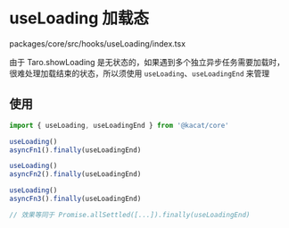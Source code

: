 # useLoading 加载态

packages/core/src/hooks/useLoading/index.tsx

由于 Taro.showLoading 是无状态的，如果遇到多个独立异步任务需要加载时，很难处理加载结束的状态，所以须使用 `useLoading`、`useLoadingEnd` 来管理

## 使用
```ts
import { useLoading, useLoadingEnd } from '@kacat/core'

useLoading()
asyncFn1().finally(useLoadingEnd)

useLoading()
asyncFn2().finally(useLoadingEnd)

useLoading()
asyncFn3().finally(useLoadingEnd)

// 效果等同于 Promise.allSettled([...]).finally(useLoadingEnd)

```
